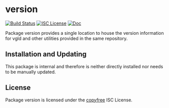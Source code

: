 version
=======

[![Build Status](https://github.com/vigilnetwork/vgl/workflows/Build%20and%20Test/badge.svg)](https://github.com/vigilnetwork/vgl/actions)
[![ISC License](https://img.shields.io/badge/license-ISC-blue.svg)](http://copyfree.org)
[![Doc](https://img.shields.io/badge/doc-reference-blue.svg)](https://pkg.go.dev/github.com/vigilnetwork/vgl/internal/version)

Package version provides a single location to house the version information for
vgld and other utilities provided in the same repository.

## Installation and Updating

This package is internal and therefore is neither directly installed nor needs
to be manually updated.

## License

Package version is licensed under the [copyfree](http://copyfree.org) ISC
License.
